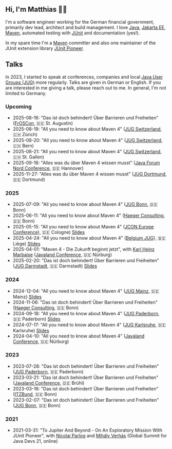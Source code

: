 ## Hi, I'm Matthias 👨‍💻

I'm a software engineer working for the German financial government, primarily dev lead, architect and build management.
I love [Java](https://www.java.com/), [Jakarta EE](https://jakarta.ee/), [Maven](https://maven.apache.org/), automated testing with [JUnit](https://junit.org/junit5/) and documentation (yes!).

In my spare time I'm a [Maven](https://maven.apache.org/) committer and also one maintainer of the JUnit extension library [JUnit Pioneer](https://junit-pioneer.org/).

## Talks
In 2023, I started to speak at conferences, companies and local [Java User Groups (JUG)](https://dev.java/community/jugs/) more regularly.
Talks are given in German or English.
If you are interested in me giving a talk, please reach out to me.
In general, I'm not limited to Germany.


### Upcoming

* 2025-08-16: "Das ist doch behindert! Über Barrieren und Freiheiten" ([FrOSCon](https://froscon.org/), 🇩🇪 St. Augustin)
* 2025-08-19: "All you need to know about Maven 4" ([JUG Switzerland](https://www.jug.ch/), 🇨🇭 Zürich)
* 2025-08-20: "All you need to know about Maven 4" ([JUG Switzerland](https://www.jug.ch/), 🇨🇭 Bern)
* 2025-08-21: "All you need to know about Maven 4" ([JUG Switzerland](https://www.jug.ch/), 🇨🇭 St. Gallen)
* 2025-09-16: "Alles was du über Maven 4 wissen musst" ([Java Forum Nord Conference](https://javaforumnord.de/), 🇩🇪 Hannover)
* 2025-11-27: "Alles was du über Maven 4 wissen musst" ([JUG Dortmund](https://www.meetup.com/de-DE/jug-dortmund/), 🇩🇪 Dortmund)

### 2025

* 2025-07-09: "All you need to know about Maven 4" ([JUG Bonn](https://www.meetup.com/de-DE/jug-bonn/), 🇩🇪 Bonn)
* 2025-06-11: "All you need to know about Maven 4" ([Haeger Consulting](https://www.haeger-consulting.de/), 🇩🇪 Bonn)
* 2025-05-15: "All you need to know about Maven 4" ([JCON Europe Conference](https://2025.europe.jcon.one/)), 🇩🇪 Cologne) [Slides](https://speakerdeck.com/runningjava/all-you-need-to-know-about-maven-4-at-jcon-2025-2025-05-15)
* 2025-04-24: "All you need to know about Maven 4" ([Belgium JUG](https://www.meetup.com/belgian-java-user-group/)), 🇧🇪 Liège) [Slides](https://speakerdeck.com/runningjava/all-you-need-to-know-about-maven-4-at-belgium-jug)
* 2025-04-01: "Maven 4 - Die Zukunft beginnt jetzt", with [Karl Heinz Marbaise](https://github.com/khmarbaise) ([Javaland Conference](https://www.javaland.eu/), 🇩🇪 Nürburg) 
* 2025-02-20: "Das ist doch behindert! Über Barrieren und Freiheiten" ([JUG Darmstadt](https://www.jug-da.de/), 🇩🇪 Darmstadt) [Slides](https://speakerdeck.com/runningjava/das-ist-doch-behindert-uber-barrieren-und-freiheiten)

### 2024

* 2024-12-04: "All you need to know about Maven 4" ([JUG Mainz](https://www.jug-mz.de/), 🇩🇪 Mainz) [Slides](https://speakerdeck.com/runningjava/all-you-need-to-know-about-maven-4-at-jug-mainz-2024-12-04)
* 2024-11-06: "Das ist doch behindert! Über Barrieren und Freiheiten" ([Haeger Consulting](https://www.haeger-consulting.de/), 🇩🇪 Bonn)
* 2024-09-18: "All you need to know about Maven 4" ([JUG Paderborn](https://jug-pb.gitlab.io/), 🇩🇪 Paderborn) [Slides](https://speakerdeck.com/runningjava/all-you-need-to-know-about-maven-4-at-jug-paderborn-2024-09-18)
* 2024-07-17: "All you need to know about Maven 4" ([JUG Karlsruhe](https://jug-karlsruhe.de/), 🇩🇪 Karlsruhe) [Slides](https://speakerdeck.com/runningjava/all-you-need-to-know-about-maven-4-at-jug-karlsruhe-2024-07-17)
* 2024-04-10: "All you need to know about Maven 4" ([Javaland Conference](https://www.javaland.eu/), 🇩🇪 Nürburg)

### 2023

* 2023-07-28: "Das ist doch behindert! Über Barrieren und Freiheiten" ([JUG Paderborn](https://jug-pb.gitlab.io/), 🇩🇪 Paderborn)
* 2023-03-21: "Das ist doch behindert! Über Barrieren und Freiheiten" ([Javaland Conference](https://www.javaland.eu/), 🇩🇪 Brühl)
* 2023-03-16: "Das ist doch behindert! Über Barrieren und Freiheiten" ([ITZBund](https://www.itzbund.de/), 🇩🇪 Bonn)
* 2023-02-07: "Das ist doch behindert! Über Barrieren und Freiheiten" ([JUG Bonn](https://www.meetup.com/de-DE/jug-bonn/), 🇩🇪 Bonn)

### 2021

* 2021-03-31: "To Jupiter And Beyond - On An Exploratory Mission With JUnit Pioneer", with [Nicolai Parlog](https://nipafx.dev/) and [Mihály Verhás](https://github.com/Michael1993) (Global Summit for Java Devs 21, online) 
